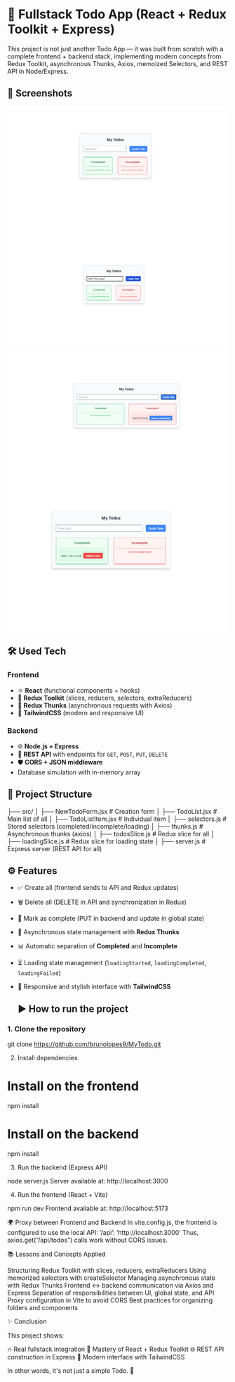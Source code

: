 # 🚀 Fullstack Todo App (React + Redux Toolkit + Express)

This project is not just another Todo App — it was built from scratch with a complete frontend + backend stack, implementing modern concepts from Redux Toolkit, asynchronous Thunks, Axios, memoized Selectors, and REST API in Node/Express.

## 📸 Screenshots

<img src="/public/1.png"> 
<img src="./public/2.png"> <img src="./public/3.png"> 
<img src="./public/4.png"> 




## 🛠️ Used Tech 

### Frontend
- ⚛️ **React** (functional components + hooks)
- 🎯 **Redux Toolkit** (slices, reducers, selectors, extraReducers)
- 🔄 **Redux Thunks** (asynchronous requests with Axios)
- 🎨 **TailwindCSS** (modern and responsive UI)

### Backend
- 🌐 **Node.js + Express**
- 🔗 **REST API** with endpoints for `GET`, `POST`, `PUT`, `DELETE`
- 🛡️ **CORS + JSON middleware**
- Database simulation with in-memory array

## 📂 Project Structure

├── src/
│ ├── NewTodoForm.jsx # Creation form
│ ├── TodoList.jsx # Main list of all
│ ├── TodoListItem.jsx # Individual item
│ ├── selectors.js # Stored selectors (completed/incomplete/loading)
│ ├── thunks.js # Asynchronous thunks (axios)
│ ├── todosSlice.js # Redux slice for all
│ ├── loadingSlice.js # Redux slice for loading state
│ ├── server.js # Express server (REST API for all)

## ⚙️ Features

- ✅ Create all (frontend sends to API and Redux updates)
- 🗑️ Delete all (DELETE in API and synchronization in Redux)
- 🎯 Mark as complete (PUT in backend and update in global state)
- 🔄 Asynchronous state management with **Redux Thunks**
- 📊 Automatic separation of **Completed** and **Incomplete**
- ⏳ Loading state management (`loadingStarted`, `loadingCompleted`, `loadingFailed`)
- 🎨 Responsive and stylish interface with **TailwindCSS**

  ## ▶️ How to run the project

### 1. Clone the repository
git clone https://github.com/brunolopes9/MyTodo.git

2. Install dependencies

# Install on the frontend
npm install

# Install on the backend
npm install

3. Run the backend (Express API)

node server.js
Server available at: http://localhost:3000

4. Run the frontend (React + Vite)

npm run dev
Frontend available at: http://localhost:5173

🌍 Proxy between Frontend and Backend
In vite.config.js, the frontend is configured to use the local API:
‘/api’: ‘http://localhost:3000’
Thus, axios.get(“/api/todos”) calls work without CORS issues.

📚 Lessons and Concepts Applied

Structuring Redux Toolkit with slices, reducers, extraReducers
Using memorized selectors with createSelector
Managing asynchronous state with Redux Thunks
Frontend <-> backend communication via Axios and Express
Separation of responsibilities between UI, global state, and API
Proxy configuration in Vite to avoid CORS
Best practices for organizing folders and components

✨ Conclusion

This project shows:

🔥 Real fullstack integration
🎯 Mastery of React + Redux Toolkit
🌐 REST API construction in Express
🎨 Modern interface with TailwindCSS

In other words, it's not just a simple Todo. 🚀

